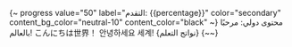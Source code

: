 {~ progress value="50" label="التقدم: {{percentage}}" color="secondary" content_bg_color="neutral-10" content_color="black" ~}
محتوى دولي: مرحبًا بالعالم! こんにちは世界！ 안녕하세요 세계! {نواتج التعلم}
{~~}